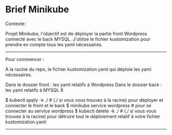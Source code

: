 # Brief Minikube

Contexte:

Projet Minikube, l'objectif est de déployer la partie front Wordpress connecté avec le back MYSQL. J'utilise le fichier kustomization pour prendre en compte tous les yaml nécessaires.


---------------------------------------------------------------------------------------------

Pour commencer :

À la racine du repo, le fichier kustomization.yaml qui déploie les yaml nécessaires.

Dans le dossier front : les yaml relatifs à Wordpress
Dans le dossier back : les yaml relatifs à MYSQL 8

$ kubectl apply -k ./           # (./ si vous vous trouvez à la racine) pour déployer et connecter le front et le back
$ minikube service wordpress    # pour se connecter au service wordpress
$ kubectl delete -k ./		# (./ si vous vous trouvez à la racine) pour détruire tout le déploiement relatif à votre fichier kustomization.yaml

--------------------------------------------------------------------------------------------
